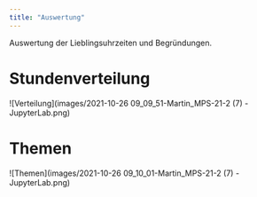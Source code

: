 ```yaml
---
title: "Auswertung"
---
```


Auswertung der Lieblingsuhrzeiten und Begründungen.

# Stundenverteilung

![Verteilung](images/2021-10-26 09_09_51-Martin_MPS-21-2 (7) - JupyterLab.png)

# Themen

![Themen](images/2021-10-26 09_10_01-Martin_MPS-21-2 (7) - JupyterLab.png)
